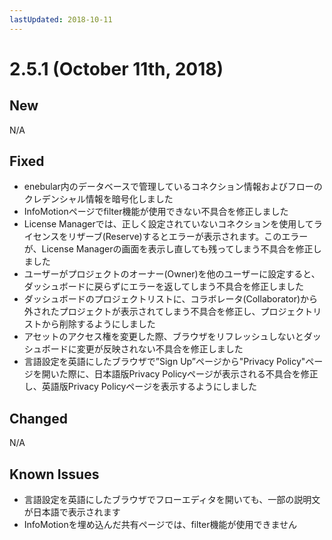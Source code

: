 ```yaml
---
lastUpdated: 2018-10-11
---
```


# 2.5.1 (October 11th, 2018)

## New

N/A

## Fixed

- enebular内のデータベースで管理しているコネクション情報およびフローのクレデンシャル情報を暗号化しました
- InfoMotionページでfilter機能が使用できない不具合を修正しました
- License Managerでは、正しく設定されていないコネクションを使用してライセンスをリザーブ(Reserve)するとエラーが表示されます。このエラーが、License Managerの画面を表示し直しても残ってしまう不具合を修正しました
- ユーザーがプロジェクトのオーナー(Owner)を他のユーザーに設定すると、ダッシュボードに戻らずにエラーを返してしまう不具合を修正しました
- ダッシュボードのプロジェクトリストに、コラボレータ(Collaborator)から外されたプロジェクトが表示されてしまう不具合を修正し、プロジェクトリストから削除するようにしました
- アセットのアクセス権を変更した際、ブラウザをリフレッシュしないとダッシュボードに変更が反映されない不具合を修正しました
- 言語設定を英語にしたブラウザで”Sign Up”ページから"Privacy Policy"ページを開いた際に、日本語版Privacy Policyページが表示される不具合を修正し、英語版Privacy Policyページを表示するようにしました

## Changed

N/A

## Known Issues

- 言語設定を英語にしたブラウザでフローエディタを開いても、一部の説明文が日本語で表示されます
- InfoMotionを埋め込んだ共有ページでは、filter機能が使用できません
